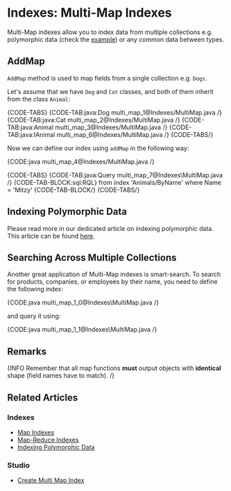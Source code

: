 # Indexes: Multi-Map Indexes

Multi-Map indexes allow you to index data from multiple collections e.g. polymorphic data (check the [example](../indexes/indexing-polymorphic-data)) or any common data between types.

## AddMap

`AddMap` method is used to map fields from a single collection e.g. `Dogs`.

Let's assume that we have `Dog` and `Cat` classes, and both of them inherit from the class `Animal`:

{CODE-TABS}
{CODE-TAB:java:Dog multi_map_1@Indexes/MultiMap.java /}
{CODE-TAB:java:Cat multi_map_2@Indexes/MultiMap.java /}
{CODE-TAB:java:Animal multi_map_3@Indexes/MultiMap.java /}
{CODE-TAB:java:IAnimal multi_map_6@Indexes/MultiMap.java /}
{CODE-TABS/}

Now we can define our index using `addMap` in the following way:

{CODE:java multi_map_4@Indexes/MultiMap.java /}

{CODE-TABS}
{CODE-TAB:java:Query multi_map_7@Indexes\MultiMap.java /}
{CODE-TAB-BLOCK:sql:RQL}
from index 'Animals/ByName'
where Name = 'Mitzy'
{CODE-TAB-BLOCK/}
{CODE-TABS/}

## Indexing Polymorphic Data

Please read more in our dedicated article on indexing polymorphic data. This article can be found [here](../indexes/indexing-polymorphic-data).

## Searching Across Multiple Collections

Another great application of Multi-Map indexes is smart-search. To search for products, companies, or employees by their name, you need to define the following index:

{CODE:java multi_map_1_0@Indexes\MultiMap.java /}

and query it using:

{CODE:java multi_map_1_1@Indexes\MultiMap.java /}

## Remarks

{INFO Remember that all map functions **must** output objects with **identical** shape (field names have to match). /}

## Related Articles

### Indexes
- [Map Indexes](../indexes/map-indexes)
- [Map-Reduce Indexes](../indexes/map-reduce-indexes)
- [Indexing Polymorphic Data](../indexes/indexing-polymorphic-data)

### Studio
- [Create Multi Map Index](../studio/database/indexes/create-multi-map-index)
